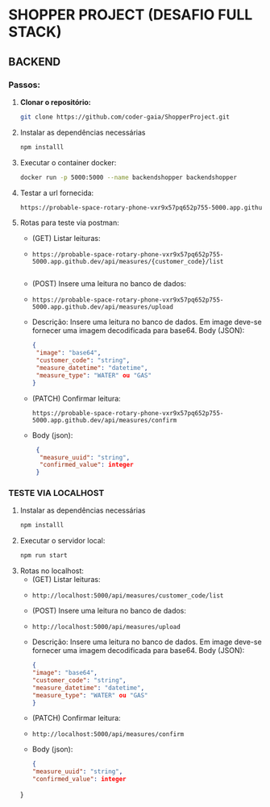 # SHOPPER PROJECT (DESAFIO FULL STACK) #
## BACKEND ##
### Passos: ###
1. **Clonar o repositório:**
   ```bash
   git clone https://github.com/coder-gaia/ShopperProject.git
2. Instalar as dependências necessárias
    ```bash
    npm installl
3. Executar o container docker:
   ```bash
   docker run -p 5000:5000 --name backendshopper backendshopper
   
4. Testar a url fornecida:
   ```bash
   https://probable-space-rotary-phone-vxr9x57pq652p755-5000.app.github.dev
   
5. Rotas para teste via postman:
   
    - (GET) Listar leituras:
    - ```plaintext
      https://probable-space-rotary-phone-vxr9x57pq652p755-5000.app.github.dev/api/measures/{customer_code}/list
                 
    - (POST) Insere uma leitura no banco de dados:
    - ```plaintext
      https://probable-space-rotary-phone-vxr9x57pq652p755-5000.app.github.dev/api/measures/upload
    - Descrição: Insere uma leitura no banco de dados. Em image deve-se fornecer uma imagem decodificada para base64.
      Body (JSON):
         ```json
      {
          "image": "base64",
          "customer_code": "string",
          "measure_datetime": "datetime",
          "measure_type": "WATER" ou "GAS"
      }

   - (PATCH) Confirmar leitura:
     ```plaintext
     https://probable-space-rotary-phone-vxr9x57pq652p755-5000.app.github.dev/api/measures/confirm
   - Body (json):
       ```json
        {
         "measure_uuid": "string",
         "confirmed_value": integer
        }
       
### TESTE VIA LOCALHOST ###

1. Instalar as dependências necessárias
    ```bash
    npm installl
    
 2. Executar o servidor local:
    ```bash
    npm run start
    
 3. Rotas no localhost:
    - (GET) Listar leituras:
    - ```plaintext
      http://localhost:5000/api/measures/customer_code/list

    - (POST) Insere uma leitura no banco de dados:
    - ```plaintext
      http://localhost:5000/api/measures/upload
    - Descrição: Insere uma leitura no banco de dados. Em image deve-se fornecer uma imagem decodificada para base64.
      Body (JSON):
        ```json
      {
        "image": "base64",
        "customer_code": "string",
        "measure_datetime": "datetime",
        "measure_type": "WATER" ou "GAS"
      }

    - (PATCH) Confirmar leitura:
    - ```plaintext
      http://localhost:5000/api/measures/confirm
    - Body (json):
        ```json
      {
        "measure_uuid": "string",
        "confirmed_value": integer
     }
